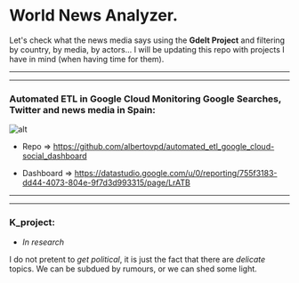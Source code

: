 # World News Analyzer.

Let's check what the news media says using the **Gdelt Project** and filtering by country, by media, by actors... I will be updating this repo with projects I have in mind (when having time for them).

-------------------------
-------------------------

### Automated ETL in Google Cloud Monitoring Google Searches, Twitter and news media in Spain:

![alt](pics/automated_dashboard_preview.gif)

- Repo => https://github.com/albertovpd/automated_etl_google_cloud-social_dashboard

- Dashboard => https://datastudio.google.com/u/0/reporting/755f3183-dd44-4073-804e-9f7d3d993315/page/LrATB

-------------------------
-------------------------

### K_project:

- *In research*

I do not pretent to *get political*, it is just the fact that there are *delicate* topics. We can be subdued by rumours, or we can shed some light. 
